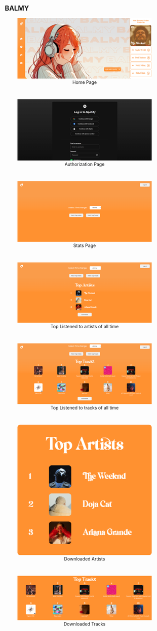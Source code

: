 ## BALMY

<div align="center">
    <figure>
        <img src="readme_imgs/home.png" alt="Home Page" />
        <figcaption>Home Page</figcaption>
    </figure>
    <br>
    <figure>
        <img src="readme_imgs/authorization.png" alt="Authorization Page" />
        <figcaption>Authorization Page</figcaption>
    </figure>
    <br>
    <figure>
        <img src="readme_imgs/stats-page.png" alt="Stats Page" />
        <figcaption>Stats Page</figcaption>
    </figure>
    <br>
    <figure>
        <img src="readme_imgs/top-artists.png" alt="Top Listened to artists of all time" />
        <figcaption>Top Listened to artists of all time</figcaption>
    </figure>
    <br>
    <figure>
        <img src="readme_imgs/top-tracks.png" alt="Top Listened to tracks of all time" />
        <figcaption>Top Listened to tracks of all time</figcaption>
    </figure>
    <br>
    <figure>
        <img src="readme_imgs/download-artists.png" alt="Downloaded Artists" />
        <figcaption>Downloaded Artists</figcaption>
    </figure>
    <br>
    <figure>
        <img src="readme_imgs/download-tracks.png" alt="Downloaded Tracks" />
        <figcaption>Downloaded Tracks</figcaption>
    </figure>
    <br>
</div>
